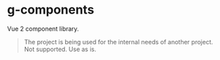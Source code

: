 # g-components

Vue 2 component library.

> The project is being used for the internal needs of another project.
> Not supported. Use as is.
